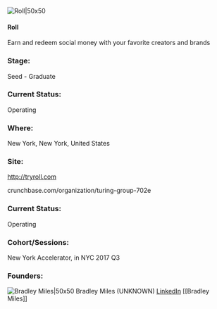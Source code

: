 

![Roll|50x50](https://apimg.techstars.com/connect/images/image_files/5e40a12ba36c1171ea000849/original/800_x_800_px_%282%29.png)

#### Roll
Earn and redeem social money with your favorite creators and brands

### Stage: 
Seed - Graduate 

### Current Status: 
Operating

### Where:
New York, New York, United States

### Site:
http://tryroll.com



crunchbase.com/organization/turing-group-702e

### Current Status: 
Operating

### Cohort/Sessions: 
New York Accelerator, in NYC 2017 Q3

### Founders: 

![Bradley Miles|50x50](https://apimg.techstars.com/connect/images/image_files/59dd07339c66a95834000021/original/bradley.jpg) Bradley Miles (UNKNOWN) [LinkedIn](https://linkedin.com/in/bmiles1) [[Bradley Miles]]


